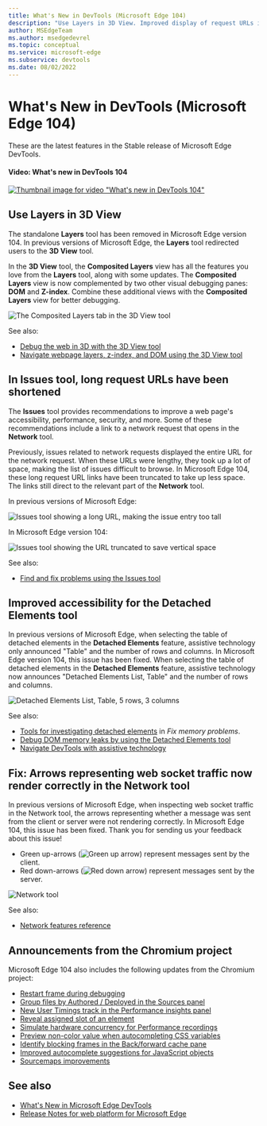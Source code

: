 ```yaml
---
title: What's New in DevTools (Microsoft Edge 104)
description: "Use Layers in 3D View. Improved display of request URLs in Issues tool. Improving accessibility for the Detached Elements tool. Fix: Arrows representing web socket traffic now render correctly in the Network tool. And more."
author: MSEdgeTeam
ms.author: msedgedevrel
ms.topic: conceptual
ms.service: microsoft-edge
ms.subservice: devtools
ms.date: 08/02/2022
---
```

# What's New in DevTools (Microsoft Edge 104)

These are the latest features in the Stable release of Microsoft Edge DevTools.


<!-- ------------------------------ -->
#### Video: What's new in DevTools 104

[![Thumbnail image for video "What's new in DevTools 104"](./devtools-104-images/devtools-whatsnew-104.png)](https://www.youtube.com/watch?v=0_ZprFX8x0I)


<!-- ====================================================================== -->
## Use Layers in 3D View

<!-- Title: Where did Layers go? -->
<!-- Subtitle: Layers isn't a stand-alone tool anymore, it's wrapped up in the comprehensive 3D View; a tool for all your visual debugging needs. -->

The standalone **Layers** tool has been removed in Microsoft Edge version 104.  In previous versions of Microsoft Edge, the **Layers** tool redirected users to the **3D View** tool.

In the **3D View** tool, the **Composited Layers** view has all the features you love from the **Layers** tool, along with some updates.  The **Composited Layers** view is now complemented by two other visual debugging panes: **DOM** and **Z-index**.  Combine these additional views with the **Composited Layers** view for better debugging.

![The Composited Layers tab in the 3D View tool](./devtools-104-images/3d-view-composited-layers.png)

See also:
* [Debug the web in 3D with the 3D View tool](https://blogs.windows.com/msedgedev/2022/06/21/debug-the-web-in-3d-with-the-3d-view-tool/)
* [Navigate webpage layers, z-index, and DOM using the 3D View tool](../../../3d-view/index.md)


<!-- ====================================================================== -->
## In Issues tool, long request URLs have been shortened

<!-- Title: In Issues tool, long request URLs have been shortened -->
<!-- Subtitle: Links to network request URLs have been truncated, making issues easier to read. -->

The **Issues** tool provides recommendations to improve a web page's accessibility, performance, security, and more.  Some of these recommendations include a link to a network request that opens in the **Network** tool.

Previously, issues related to network requests displayed the entire URL for the network request.  When these URLs were lengthy, they took up a lot of space, making the list of issues difficult to browse.  In Microsoft Edge 104, these long request URL links have been truncated to take up less space.  The links still direct to the relevant part of the **Network** tool.

In previous versions of Microsoft Edge:

![Issues tool showing a long URL, making the issue entry too tall](./devtools-104-images/issues-request-urls-long.png)

In Microsoft Edge version 104:

![Issues tool showing the URL truncated to save vertical space](./devtools-104-images/issues-request-urls-short.png)

See also:
* [Find and fix problems using the Issues tool](../../../issues/index.md)


<!-- ====================================================================== -->
## Improved accessibility for the Detached Elements tool

<!-- Title: The Detached Elements tool now works better with assistive technology -->
<!-- Subtitle: In Microsoft Edge 104, Screen readers announce the name of the table of detached elements in the tool. -->

In previous versions of Microsoft Edge, when selecting the table of detached elements in the **Detached Elements** feature, assistive technology only announced "Table" and the number of rows and columns.  In Microsoft Edge version 104, this issue has been fixed.  When selecting the table of detached elements in the **Detached Elements** feature, assistive technology now announces "Detached Elements List, Table" and the number of rows and columns.

![Detached Elements List, Table, 5 rows, 3 columns](./devtools-104-images/a11y-detached-elements.png)

See also:
* [Tools for investigating detached elements](../../../memory-problems/index.md#tools-for-investigating-detached-elements) in _Fix memory problems_.
* [Debug DOM memory leaks by using the Detached Elements tool](../../../memory-problems/dom-leaks.md)
* [Navigate DevTools with assistive technology](../../../accessibility/navigation.md)


<!-- ====================================================================== -->
## Fix: Arrows representing web socket traffic now render correctly in the Network tool

<!-- Title: Use the Network tool to understand web socket traffic -->
<!-- Subtitle: Arrows representing messages from the server or client now display correctly in the Network tool. -->

In previous versions of Microsoft Edge, when inspecting web socket traffic in the Network tool, the arrows representing whether a message was sent from the client or server were not rendering correctly.  In Microsoft Edge 104, this issue has been fixed.  Thank you for sending us your feedback about this issue!
*  Green up-arrows (![Green up arrow](./devtools-104-images/green-up-arrow.png)) represent messages sent by the client.
*  Red down-arrows (![Red down arrow](./devtools-104-images/red-down-arrow.png)) represent messages sent by the server.

![Network tool](./devtools-104-images/network-tool-ws-arrows.png)

See also:
* [Network features reference](../../../network/reference.md)


<!-- ====================================================================== -->
## Announcements from the Chromium project

Microsoft Edge 104 also includes the following updates from the Chromium project:

* [Restart frame during debugging](https://developer.chrome.com/blog/new-in-devtools-104/#restart-frame)
* [Group files by Authored / Deployed in the Sources panel](https://developer.chrome.com/blog/new-in-devtools-104/#authored-deployed)
* [New User Timings track in the Performance insights panel](https://developer.chrome.com/blog/new-in-devtools-104/#performance)
* [Reveal assigned slot of an element](https://developer.chrome.com/blog/new-in-devtools-104/#slot)
* [Simulate hardware concurrency for Performance recordings](https://developer.chrome.com/blog/new-in-devtools-104/#simulate)
* [Preview non-color value when autocompleting CSS variables](https://developer.chrome.com/blog/new-in-devtools-104/#css-var)
* [Identify blocking frames in the Back/forward cache pane](https://developer.chrome.com/blog/new-in-devtools-104/#bfcache)
* [Improved autocomplete suggestions for JavaScript objects](https://developer.chrome.com/blog/new-in-devtools-104/#autocomplete)
* [Sourcemaps improvements](https://developer.chrome.com/blog/new-in-devtools-104/#sourcemaps)


<!-- ====================================================================== -->
<!-- uncomment if content is copied from developer.chrome.com to this page -->

<!-- > [!NOTE]
> Portions of this page are modifications based on work created and [shared by Google](https://developers.google.com/terms/site-policies) and used according to terms described in the [Creative Commons Attribution 4.0 International License](https://creativecommons.org/licenses/by/4.0).
> The original page for announcements from the Chromium project is [What's New in DevTools (Chrome 104)](https://developer.chrome.com/blog/new-in-devtools-104) and is authored by Jecelyn Yeen. -->


<!-- ====================================================================== -->
<!-- uncomment if content is copied from developer.chrome.com to this page -->

<!-- [![Creative Commons License](../../../../media/cc-logo/88x31.png)](https://creativecommons.org/licenses/by/4.0)
This work is licensed under a [Creative Commons Attribution 4.0 International License](https://creativecommons.org/licenses/by/4.0). -->


<!-- ====================================================================== -->
## See also

* [What's New in Microsoft Edge DevTools](../../whats-new.md)
* [Release Notes for web platform for Microsoft Edge](../../../../web-platform/release-notes/index.md)
